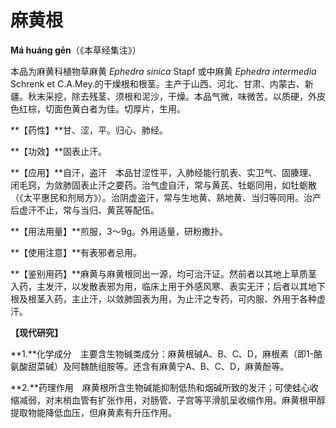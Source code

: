 # 麻黄根

**Má huáng gēn**（《本草经集注》）

本品为麻黄科植物草麻黄 *Ephedra sinica* Stapf 或中麻黄 *Ephedra intermedia* Schrenk et C.A.Mey.的干燥根和根茎。主产于山西、河北、甘肃、内蒙古、新疆。秋末采挖，除去残茎、须根和泥沙，干燥。本品气微，味微苦。以质硬，外皮色红棕，切面色黄白者为佳。切厚片，生用。

**【药性】**甘、涩，平。归心、肺经。

**【功效】**固表止汗。

**【应用】**自汗，盗汗　本品甘涩性平，入肺经能行肌表、实卫气、固腠理、闭毛窍，为敛肺固表止汗之要药。治气虚自汗，常与黄芪、牡蛎同用，如牡蛎散（《太平惠民和剂局方》）。治阴虚盗汗，常与生地黄、熟地黄、当归等同用。治产后虚汗不止，常与当归、黄芪等配伍。

**【用法用量】**煎服，3～9g。外用适量，研粉撒扑。

**【使用注意】**有表邪者忌用。

**【鉴别用药】**麻黄与麻黄根同出一源，均可治汗证。然前者以其地上草质茎入药，主发汗，以发散表邪为用，临床上用于外感风寒、表实无汗；后者以其地下根及根茎入药，主止汗，以敛肺固表为用，为止汗之专药，可内服、外用于各种虚汗。

**【现代研究】**

**1.**化学成分　主要含生物碱类成分：麻黄根碱A、B、C、D，麻根素（即1-酪氨酸甜菜碱）及阿魏酰组胺等。还含有麻黄宁A、B、C、D，麻黄酚等。

**2.**药理作用　麻黄根所含生物碱能抑制低热和烟碱所致的发汗；可使蛙心收缩减弱，对末梢血管有扩张作用，对肠管、子宫等平滑肌呈收缩作用。麻黄根甲醇提取物能降低血压，但麻黄素有升压作用。